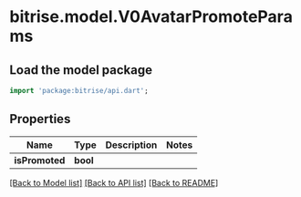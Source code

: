 # bitrise.model.V0AvatarPromoteParams

## Load the model package
```dart
import 'package:bitrise/api.dart';
```

## Properties
Name | Type | Description | Notes
------------ | ------------- | ------------- | -------------
**isPromoted** | **bool** |  | 

[[Back to Model list]](../README.md#documentation-for-models) [[Back to API list]](../README.md#documentation-for-api-endpoints) [[Back to README]](../README.md)


